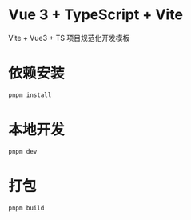 # Vue 3 + TypeScript + Vite

Vite + Vue3 + TS 项目规范化开发模板

# 依赖安装

```bash
pnpm install
```

# 本地开发

```bash
pnpm dev
```

# 打包

```bash
pnpm build
```